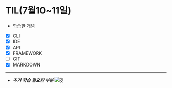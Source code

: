 # TIL(7월10~11일)

- 학습한 개념
- [X] CLI
- [X] IDE
- [X] API
- [X] FRAMEWORK
- [ ] GIT
- [X] MARKDOWN

---
- ___추가 학습 필요한 부분___
![깃](./screenshots/깃.png)